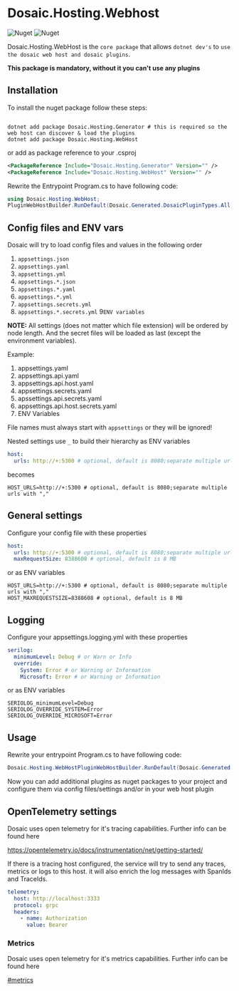 # Dosaic.Hosting.Webhost


![Nuget](https://img.shields.io/nuget/v/Dosaic.Hosting.Webhost?style=flat-square)
![Nuget](https://img.shields.io/nuget/dt/Dosaic.Hosting.Webhost?style=flat-square)



Dosaic.Hosting.WebHost is the `core package` that allows `dotnet dev's` to `use the dosaic web host and dosaic plugins`.

**This package is mandatory, without it you can't use any plugins**

## Installation

To install the nuget package follow these steps:

```shell

dotnet add package Dosaic.Hosting.Generator # this is required so the web host can discover & load the plugins
dotnet add package Dosaic.Hosting.WebHost
```

or add as package reference to your .csproj

```xml
<PackageReference Include="Dosaic.Hosting.Generator" Version="" />
<PackageReference Include="Dosaic.Hosting.WebHost" Version="" />
```

Rewrite the Entrypoint Program.cs to have following code:

```csharp
using Dosaic.Hosting.WebHost;
PluginWebHostBuilder.RunDefault(Dosaic.Generated.DosaicPluginTypes.All);
```

## Config files and ENV vars

Dosaic will try to load config files and values in the following order

1. `appsettings.json`
2. `appsettings.yaml`
3. `appsettings.yml`
4. `appsettings.*.json`
5. `appsettings.*.yaml`
6. `appsettings.*.yml`
7. `appsettings.secrets.yml`
8. `appsettings.*.secrets.yml`
9`ENV variables`

**NOTE:**
All settings (does not matter which file extension) will be ordered by node length. And the secret files will be loaded as last (except the environment variables).

Example:

1. appsettings.yaml
2. appsettings.api.yaml
3. appsettings.api.host.yaml
4. appsettings.secrets.yaml
5. apssettings.api.secrets.yaml
6. appsettings.api.host.secrets.yaml
7. ENV Variables


File names must always start with `appsettings` or they will be ignored!

Nested settings use `_` to build their hierarchy as ENV variables

```yaml
host:
  urls: http://+:5300 # optional, default is 8080;separate multiple urls with ","
```

becomes

```shell
HOST_URLS=http://+:5300 # optional, default is 8080;separate multiple urls with ","
```

## General settings

Configure your config file with these properties

```yaml
host:
  urls: http://+:5300 # optional, default is 8080;separate multiple urls with ","
  maxRequestSize: 8388608 # optional, default is 8 MB

```

or as ENV variables

```shell
HOST_URLS=http://+:5300 # optional, default is 8080;separate multiple urls with ","
HOST_MAXREQUESTSIZE=8388608 # optional, default is 8 MB
```

## Logging

Configure your appsettings.logging.yml with these properties

```yaml
serilog:
  minimumLevel: Debug # or Warn or Info
  override:
    System: Error # or Warning or Information
    Microsoft: Error # or Warning or Information

```

or as ENV variables

```shell
SERIOLOG_minimumLevel=Debug
SERIOLOG_OVERRIDE_SYSTEM=Error
SERIOLOG_OVERRIDE_MICROSOFT=Error
```

## Usage

Rewrite your entrypoint Program.cs to have following code:

```csharp
Dosaic.Hosting.WebHostPluginWebHostBuilder.RunDefault(Dosaic.Generated.DosaicPluginTypes.All);
```

Now you can add additional plugins as nuget packages to your project and configure them via config files/settings and/or in your web host plugin

## OpenTelemetry settings

Dosaic uses open telemetry for it's tracing capabilities. Further info can be found here&#x20;

https://opentelemetry.io/docs/instrumentation/net/getting-started/

If there is a tracing host configured, the service will try to send any traces, metrics or logs to this host. it will also enrich the log messages with SpanIds and TraceIds.

```yaml
telemetry:
  host: http://localhost:3333
  protocol: grpc
  headers:
    - name: Authorization
      value: Bearer
```

### Metrics

Dosaic uses open telemetry for it's metrics capabilities. Further info can be found here&#x20;

[#metrics](../Abstractions/#metrics "mention")

